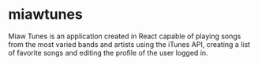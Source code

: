 # miawtunes
Miaw Tunes is an application created in React capable of playing songs from the most varied bands and artists using the iTunes API, creating a list of favorite songs and editing the profile of the user logged in.
